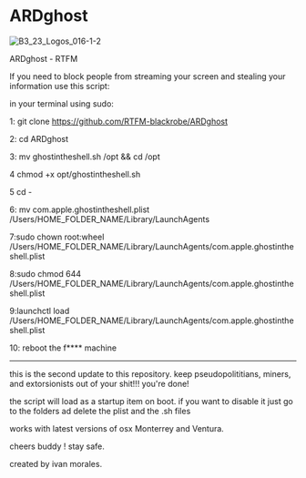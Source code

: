 # ARDghost
![B3_23_Logos_016-1-2](https://user-images.githubusercontent.com/118631549/232637150-b767436a-5df1-49a3-b200-eff8d29272e6.png)

ARDghost - RTFM

If you need to block people from streaming your screen 
and stealing your information
use this script:

in your terminal using sudo:

1: git clone https://github.com/RTFM-blackrobe/ARDghost

2: cd ARDghost

3: mv ghostintheshell.sh /opt && cd /opt

4 chmod +x opt/ghostintheshell.sh 

5 cd - 

6: mv com.apple.ghostintheshell.plist /Users/HOME_FOLDER_NAME/Library/LaunchAgents

7:sudo chown root:wheel /Users/HOME_FOLDER_NAME/Library/LaunchAgents/com.apple.ghostintheshell.plist

8:sudo chmod 644 /Users/HOME_FOLDER_NAME/Library/LaunchAgents/com.apple.ghostintheshell.plist

9:launchctl load /Users/HOME_FOLDER_NAME/Library/LaunchAgents/com.apple.ghostintheshell.plist

10: reboot the f**** machine 
________________________________________________________

this is the second update to this repository. keep pseudopolititians, miners, and extorsionists out of your shit!!! 
you're done!

the script will load as a startup item on boot. if you want to disable it 
just go to the folders ad delete the plist and the .sh files

works with latest versions of osx 
Monterrey and Ventura.

cheers buddy !
stay safe. 

created by ivan morales. 
